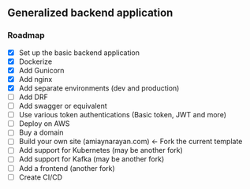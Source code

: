 ## Generalized backend application


### Roadmap
- [x] Set up the basic backend application
- [x] Dockerize
- [x] Add Gunicorn
- [x] Add nginx
- [x] Add separate environments (dev and production)
- [ ] Add DRF
- [ ] Add swagger or equivalent
- [ ] Use various token authentications (Basic token, JWT and more)
- [ ] Deploy on AWS
- [ ] Buy a domain
- [ ] Build your own site (amiaynarayan.com) <- Fork the current template
- [ ] Add support for Kubernetes (may be another fork)
- [ ] Add support for Kafka (may be another fork)
- [ ] Add a frontend (another fork)
- [ ] Create CI/CD
